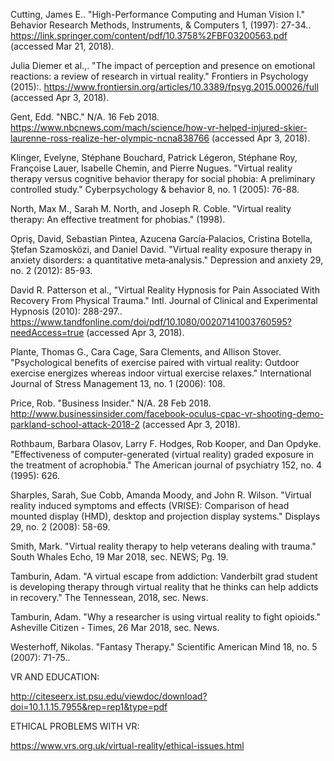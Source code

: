
Cutting, James E.. "High-Performance Computing and Human Vision I." Behavior Research Methods, Instruments, & Computers 1, (1997): 27-34.. https://link.springer.com/content/pdf/10.3758%2FBF03200563.pdf (accessed Mar 21, 2018).

Julia Diemer et al.,. "The impact of perception and presence on emotional reactions: a review of research in virtual reality." Frontiers in Psychology (2015):. https://www.frontiersin.org/articles/10.3389/fpsyg.2015.00026/full (accessed Apr 3, 2018).

Gent, Edd. "NBC." N/A. 16 Feb 2018. https://www.nbcnews.com/mach/science/how-vr-helped-injured-skier-laurenne-ross-realize-her-olympic-ncna838766 (accessed Apr 3, 2018).

Klinger, Evelyne, Stéphane Bouchard, Patrick Légeron, Stéphane Roy, Françoise Lauer, Isabelle Chemin, and Pierre Nugues. "Virtual reality therapy versus cognitive behavior therapy for social phobia: A preliminary controlled study." Cyberpsychology & behavior 8, no. 1 (2005): 76-88.

North, Max M., Sarah M. North, and Joseph R. Coble. "Virtual reality therapy: An effective treatment for phobias." (1998).

Opriş, David, Sebastian Pintea, Azucena García‐Palacios, Cristina Botella, Ştefan Szamosközi, and Daniel David. "Virtual reality exposure therapy in anxiety disorders: a quantitative meta‐analysis." Depression and anxiety 29, no. 2 (2012): 85-93.

David R. Patterson et al., "Virtual Reality Hypnosis for Pain Associated With Recovery From Physical Trauma." Intl. Journal of Clinical and Experimental Hypnosis (2010): 288-297.. https://www.tandfonline.com/doi/pdf/10.1080/00207141003760595?needAccess=true (accessed Apr 3, 2018).

Plante, Thomas G., Cara Cage, Sara Clements, and Allison Stover. "Psychological benefits of exercise paired with virtual reality: Outdoor exercise energizes whereas indoor virtual exercise relaxes." International Journal of Stress Management 13, no. 1 (2006): 108.

Price, Rob. "Business Insider." N/A. 28 Feb 2018. http://www.businessinsider.com/facebook-oculus-cpac-vr-shooting-demo-parkland-school-attack-2018-2 (accessed Apr 3, 2018).

Rothbaum, Barbara Olasov, Larry F. Hodges, Rob Kooper, and Dan Opdyke. "Effectiveness of computer-generated (virtual reality) graded exposure in the treatment of acrophobia." The American journal of psychiatry 152, no. 4 (1995): 626.

Sharples, Sarah, Sue Cobb, Amanda Moody, and John R. Wilson. "Virtual reality induced symptoms and effects (VRISE): Comparison of head mounted display (HMD), desktop and projection display systems." Displays 29, no. 2 (2008): 58-69.

Smith, Mark. "Virtual reality therapy to help veterans dealing with trauma." South Whales Echo, 19 Mar 2018, sec. NEWS; Pg. 19.

Tamburin, Adam. "A virtual escape from addiction: Vanderbilt grad student is developing therapy through virtual reality that he thinks can help addicts in recovery." The Tennessean, 2018, sec. News.

Tamburin, Adam. "Why a researcher is using virtual reality to fight opioids." Asheville Citizen - Times, 26 Mar 2018, sec. News.

Westerhoff, Nikolas. "Fantasy Therapy." Scientific American Mind 18, no. 5 (2007): 71-75..

VR AND EDUCATION:

http://citeseerx.ist.psu.edu/viewdoc/download?doi=10.1.1.15.7955&rep=rep1&type=pdf

ETHICAL PROBLEMS WITH VR:

https://www.vrs.org.uk/virtual-reality/ethical-issues.html 
